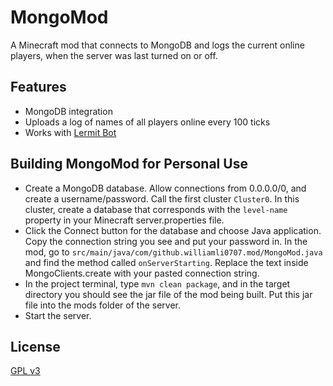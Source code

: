 
# MongoMod

A Minecraft mod that connects to MongoDB and logs the current online players, when the server was last turned on or off. 

## Features

- MongoDB integration
- Uploads a log of names of all players online every 100 ticks
- Works with [Lermit Bot](https://github.com/williamli0707/lermitbot)

## Building MongoMod for Personal Use

- Create a MongoDB database. Allow connections from 0.0.0.0/0, and create a username/password. Call the first cluster `Cluster0`. In this cluster, create a database that corresponds with the `level-name` property in your Minecraft server.properties file. 
- Click the Connect button for the database and choose Java application. Copy the connection string you see and put your password in. In the mod, go to `src/main/java/com/github.williamli0707.mod/MongoMod.java` and find the method called `onServerStarting`. Replace the text inside MongoClients.create with your pasted connection string. 
- In the project terminal, type `mvn clean package`, and in the target directory you should see the jar file of the mod being built. Put this jar file into the mods folder of the server. 
- Start the server. 

## License

[GPL v3](https://www.gnu.org/licenses/gpl-3.0.txt)

